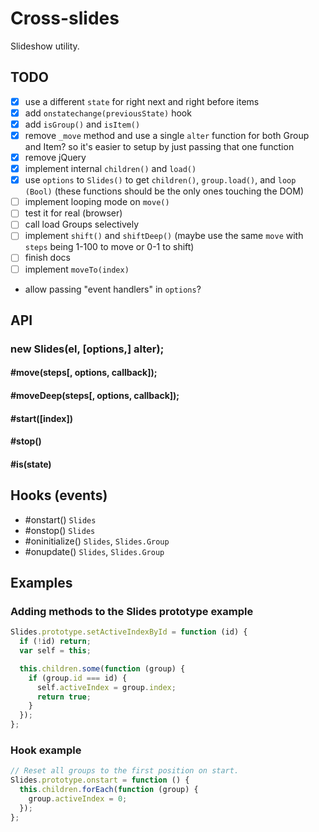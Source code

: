 # Cross-slides

Slideshow utility.

## TODO

- [x] use a different `state` for right next and right before items
- [x] add `onstatechange(previousState)` hook  
- [x] add `isGroup()` and `isItem()`
- [x] remove `_move` method and use a single `alter` function for both Group and Item? so it's easier to setup by just passing that one function
- [x] remove jQuery
- [x] implement internal `children()` and `load()`
- [x] use `options` to `Slides()` to get `children()`, `group.load()`, and `loop (Bool)` (these functions should be the only ones touching the DOM)
- [ ] implement looping mode on `move()`
- [ ] test it for real (browser)
- [ ] call load Groups selectively
- [ ] implement `shift()` and `shiftDeep()` (maybe use the same `move` with `steps` being 1-100 to move or 0-1 to shift)
- [ ] finish docs
- [ ] implement `moveTo(index)`
- allow passing "event handlers" in `options`?

## API

### new Slides(el, [options,] alter);

#### #move(steps[, options, callback]);
#### #moveDeep(steps[, options, callback]);
#### #start([index])
#### #stop()
#### #is(state)

## Hooks (events)

- \#onstart() `Slides`
- \#onstop() `Slides`
- \#oninitialize() `Slides`, `Slides.Group`
- \#onupdate() `Slides`, `Slides.Group`

## Examples

### Adding methods to the Slides prototype example

```js
Slides.prototype.setActiveIndexById = function (id) {
  if (!id) return;
  var self = this;

  this.children.some(function (group) {
    if (group.id === id) {
      self.activeIndex = group.index;
      return true;
    }
  });
};
```

### Hook example

```js
// Reset all groups to the first position on start.
Slides.prototype.onstart = function () {
  this.children.forEach(function (group) {
    group.activeIndex = 0;
  });
};
```
